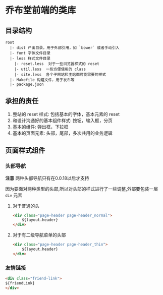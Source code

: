 # 乔布堂前端的类库

## 目录结构

```
root
  |- dist 产出目录，用于外部引用，如 `bower` 或者手动引入
  |- font 字体文件目录
  |- less 样式文件目录
    |- reset.less  对于一些浏览器样式的 reset
    |- util.less  一些方便使用的 class
    |- site.less  各个子网站和主站都可能需要的样式 
  |- Makefile 构建文件，用于发布等
  |- package.json
```

## 承担的责任

1. 整站的 reset 样式: 包括基本的字体，基本元素的 reset
2. 和设计沟通好的基本组件样式: 按钮，输入框，分页
3. 基本的组件: 弹出框，下拉框
4. 基本的页面元素: 头部，尾部，多次共用的业务逻辑

## 页面样式组件

### 头部导航

**注意** 两种头部导航只有在0.0.18以后才支持

因为要面对两种类型的头部,所以对头部的样式进行了一些调整,外部要包装一层 `div` 元素

1. 对于普通的头

    ```html
    <div class="page-header page-header_normal">
        ${layout.header}
    </div>
    ```
2. 对于有二级导航菜单的头部

    ```html
    <div class="page-header page-header_thin">
        ${layout.header}
    </div>
    ```
### 友情链接

```html
<div class="friend-link">
${friendLink}
</div>    
```
